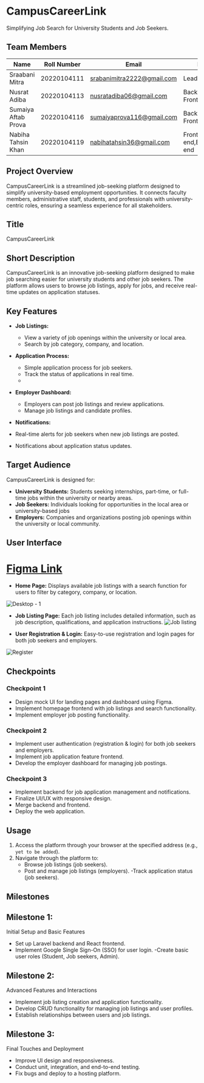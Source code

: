 # CampusCareerLink
Simplifying Job Search for University Students and Job Seekers.

## Team Members
| Name                | Roll Number   | Email                                   | Role                             |
|---------------------|---------------|-----------------------------------------|----------------------------------|
| Sraabani Mitra       | 20220104111   |srabanimitra2222@gmail.com            | Lead,Backend                             |
| Nusrat Adiba       | 20220104113   | nusratadiba06@gmail.com                      | Backend, Frontend                |
| Sumaiya Aftab Prova        | 20220104116   |  sumaiyaprova116@gmail.com               | Backend, Frontend                |
| Nabiha Tahsin Khan | 20220104119  | nabihatahsin36@gmail.com                 | Front-end,Back-end             |

## Project Overview
CampusCareerLink is a streamlined job-seeking platform designed to simplify university-based employment opportunities. It connects faculty members, administrative staff, students, and professionals with university-centric roles, ensuring a seamless experience for all stakeholders.

## Title
CampusCareerLink

## Short Description
CampusCareerLink is an innovative job-seeking platform designed to make job searching easier for university students and other job seekers. The platform allows users to browse job listings, apply for jobs, and receive real-time updates on application statuses.


## Key Features
- **Job Listings:**
  - View a variety of job openings within the university or local area.
  - Search by job category, company, and location.
    
- **Application Process:**
  - Simple application process for job seekers.
  - Track the status of applications in real time.
  - 
- **Employer Dashboard:**
  - Employers can post job listings and review applications.
  - Manage job listings and candidate profiles.
    
 - **Notifications:**
  - Real-time alerts for job seekers when new job listings are posted.
  - Notifications about application status updates.
   
## Target Audience
CampusCareerLink is designed for:

- **University Students:** Students seeking internships, part-time, or full-time jobs within the university or nearby areas.
- **Job Seekers:** Individuals looking for opportunities in the local area or university-based jobs
- **Employers:** Companies and organizations posting job openings within the university or local community.

## User Interface
# [Figma Link](https://www.figma.com/design/Zpd3rCY16wEXk0Jmewa4UH/campuscareerlink-(Copy)?node-id=0-1&t=ibwHVq19kCswj4LV-1)
- **Home Page:**
Displays available job listings with a search function for users to filter by category, company, or location.


![Desktop - 1](https://www.figma.com/proto/Zpd3rCY16wEXk0Jmewa4UH/campuscareerlink-(Copy)?node-id=15-57&t=paCT0S8t3CMhYUf2-1d)

- **Job Listing Page:**
Each job listing includes detailed information, such as job description, qualifications, and application instructions.
![Job listing]([https://github.com/user-attachments/assets/3817c497-3435-413c-aef5-15f51c537868](https://www.figma.com/design/Zpd3rCY16wEXk0Jmewa4UH/campuscareerlink-(Copy)?node-id=61-256&t=paCT0S8t3CMhYUf2-1))

- **User Registration & Login:**
Easy-to-use registration and login pages for both job seekers and employers.

![Register](https://www.figma.com/proto/Zpd3rCY16wEXk0Jmewa4UH/campuscareerlink-(Copy)?node-id=41-198&t=paCT0S8t3CMhYUf2-1)

## Checkpoints

### Checkpoint 1
- Design mock UI for landing pages and dashboard using Figma.
- Implement homepage frontend with job listings and search functionality.
- Implement employer job posting functionality.

### Checkpoint 2
- Implement user authentication (registration & login) for both job seekers and employers.
- Implement job application feature frontend.
- Develop the employer dashboard for managing job postings.

### Checkpoint 3
- Implement backend for job application management and notifications.
- Finalize UI/UX with responsive design.
- Merge backend and frontend.
- Deploy the web application.

## Usage
1. Access the platform through your browser at the specified address (e.g., `yet to be added`).
2. Navigate through the platform to:
   - Browse job listings (job seekers).
   - Post and manage job listings (employers).
   -Track application status (job seekers).

## Milestones

## Milestone 1: ##  
Initial Setup and Basic Features
 - Set up Laravel backend and React frontend.
 - Implement Google Single Sign-On (SSO) for user login.
 -Create basic user roles (Student, Job seekers, Admin).
## Milestone 2: ##
Advanced Features and Interactions
 - Implement job listing creation and application functionality.
 - Develop CRUD functionality for managing job listings and user profiles.
 - Establish relationships between users and job listings.
## Milestone 3: ##
Final Touches and Deployment
 - Improve UI design and responsiveness.
 - Conduct unit, integration, and end-to-end testing.
 - Fix bugs and deploy to a hosting platform.
